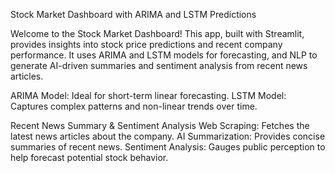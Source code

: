Stock Market Dashboard with ARIMA and LSTM Predictions
 
Welcome to the Stock Market Dashboard! This app, built with Streamlit, provides insights into stock price predictions and recent company performance. It uses ARIMA and LSTM models for forecasting, and NLP to generate AI-driven summaries and sentiment analysis from recent news articles.

ARIMA Model: Ideal for short-term linear forecasting.
LSTM Model: Captures complex patterns and non-linear trends over time.

Recent News Summary & Sentiment Analysis
Web Scraping: Fetches the latest news articles about the company.
AI Summarization: Provides concise summaries of recent news.
Sentiment Analysis: Gauges public perception to help forecast potential stock behavior.
